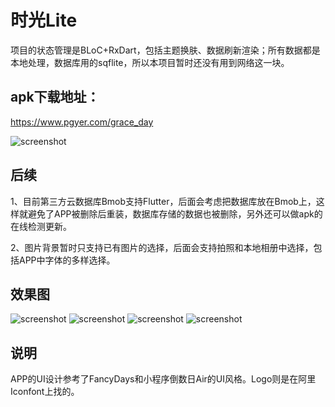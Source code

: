 # 时光Lite

项目的状态管理是BLoC+RxDart，包括主题换肤、数据刷新渲染；所有数据都是本地处理，数据库用的sqflite，所以本项目暂时还没有用到网络这一块。

## apk下载地址：
https://www.pgyer.com/grace_day

![screenshot](./screenshot/download.png)

## 后续
1、目前第三方云数据库Bmob支持Flutter，后面会考虑把数据库放在Bmob上，这样就避免了APP被删除后重装，数据库存储的数据也被删除，另外还可以做apk的在线检测更新。

2、图片背景暂时只支持已有图片的选择，后面会支持拍照和本地相册中选择，包括APP中字体的多样选择。

## 效果图
![screenshot](./screenshot/s1.png) ![screenshot](./screenshot/s2.png)
![screenshot](./screenshot/s3.png) ![screenshot](./screenshot/s4.png)

## 说明
APP的UI设计参考了FancyDays和小程序倒数日Air的UI风格。Logo则是在阿里Iconfont上找的。

